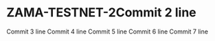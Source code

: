 # ZAMA-TESTNET-2Commit 2 line
Commit 3 line
Commit 4 line
Commit 5 line
Commit 6 line
Commit 7 line

